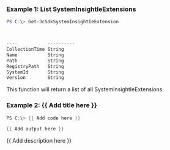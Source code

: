 ### Example 1: List SystemInsightIeExtensions
```powershell
PS C:\> Get-JcSdkSystemInsightIeExtension



----           ----------
CollectionTime String
Name           String
Path           String
RegistryPath   String
SystemId       String
Version        String


```

This function will return a list of all SystemInsightIeExtensions.

### Example 2: {{ Add title here }}
```powershell
PS C:\> {{ Add code here }}

{{ Add output here }}
```

{{ Add description here }}

